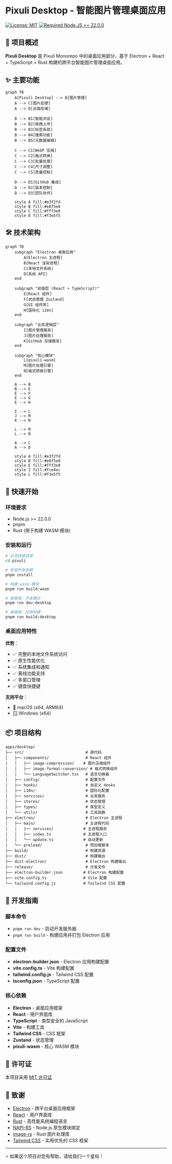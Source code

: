 # Pixuli Desktop - 智能图片管理桌面应用

[![License: MIT](https://img.shields.io/badge/License-MIT-yellow.svg)](https://opensource.org/licenses/MIT)
[![Required Node.JS >= 22.0.0](https://img.shields.io/badge/node-%3E%3D22.0.0-brightgreen.svg)](https://nodejs.org/about/releases)

## 📖 项目概述

**Pixuli Desktop** 是 Pixuli Monorepo 中的桌面应用部分，基于 Electron + React + TypeScript + Rust 构建的跨平台智能图片管理桌面应用。

## ✨ 主要功能

```mermaid
graph TB
    A[Pixuli Desktop] --> B[图片管理]
    A --> C[图片处理]
    A --> D[云端存储]
    
    B --> B1[智能浏览]
    B --> B2[拖拽上传]
    B --> B3[标签系统]
    B --> B4[搜索功能]
    B --> B5[元数据编辑]
    
    C --> C1[WebP 压缩]
    C --> C2[格式转换]
    C --> C3[批量处理]
    C --> C4[尺寸调整]
    C --> C5[质量控制]
    
    D --> D1[GitHub 集成]
    D --> D2[版本控制]
    D --> D3[团队协作]
    
    style A fill:#e3f2fd
    style B fill:#e8f5e8
    style C fill:#fff3e0
    style D fill:#f3e5f5
```

## 🛠️ 技术架构

```mermaid
graph TB
    subgraph "Electron 桌面应用"
        A[Electron 主进程]
        B[React 渲染进程]
        C[本地文件系统]
        D[系统 API]
    end
    
    subgraph "前端层 (React + TypeScript)"
        E[React 组件]
        F[状态管理 Zustand]
        G[UI 组件库]
        H[国际化 i18n]
    end
    
    subgraph "业务逻辑层"
        I[图片管理服务]
        J[图片处理服务]
        K[GitHub 存储服务]
    end
    
    subgraph "核心模块"
        L[pixuli-wasm]
        M[图片处理引擎]
        N[格式转换引擎]
    end
    
    A --> B
    B --> E
    E --> F
    E --> G
    E --> H
    
    I --> L
    J --> M
    K --> N
    
    L --> M
    L --> N
    
    A --> C
    A --> D
    
    style A fill:#e3f2fd
    style B fill:#e8f5e8
    style E fill:#fff3e0
    style I fill:#fce4ec
    style L fill:#f3e5f5
```

## 🚀 快速开始

### 环境要求
- Node.js >= 22.0.0
- pnpm
- Rust (用于构建 WASM 模块)

### 安装和运行

```bash
# 从项目根目录
cd pixuli

# 安装所有依赖
pnpm install

# 构建 wasm 模块
pnpm run build:wasm

# 桌面端：开发模式
pnpm run dev:desktop

# 桌面端：应用构建
pnpm run build:desktop
```

### 桌面应用特性

**优势**：
- ✅ 完整的本地文件系统访问
- ✅ 原生性能优化
- ✅ 系统集成和通知
- ✅ 离线功能支持
- ✅ 多窗口管理
- ✅ 键盘快捷键

**支持平台**：
- 🍎 macOS (x64, ARM64)
- 🪟 Windows (x64)

## 📦 项目结构

```
apps/desktop/
├── src/                           # 源代码
│   ├── components/                # React 组件
│   │   ├── image-compression/    # 图片压缩组件
│   │   ├── image-format-conversion/ # 格式转换组件
│   │   └── LanguageSwitcher.tsx   # 语言切换器
│   ├── config/                    # 配置文件
│   ├── hooks/                     # 自定义 Hooks
│   ├── i18n/                      # 国际化配置
│   ├── services/                  # 业务服务
│   ├── stores/                    # 状态管理
│   ├── types/                     # 类型定义
│   └── utils/                     # 工具函数
├── electron/                      # Electron 主进程
│   ├── main/                      # 主进程代码
│   │   ├── services/             # 主进程服务
│   │   ├── index.ts              # 主进程入口
│   │   └── update.ts             # 自动更新
│   └── preload/                   # 预加载脚本
├── build/                         # 构建资源
├── dist/                          # 构建输出
├── dist-electron/                 # Electron 构建输出
├── release/                       # 分发文件
├── electron-builder.json         # Electron 构建配置
├── vite.config.ts                # Vite 配置
└── tailwind.config.js            # Tailwind CSS 配置
```

## 🔧 开发指南

### 脚本命令

- `pnpm run dev` - 启动开发服务器
- `pnpm run build` - 构建应用并打包 Electron 应用

### 配置文件

- **electron-builder.json** - Electron 应用构建配置
- **vite.config.ts** - Vite 构建配置
- **tailwind.config.js** - Tailwind CSS 配置
- **tsconfig.json** - TypeScript 配置

### 核心依赖

- **Electron** - 桌面应用框架
- **React** - 用户界面库
- **TypeScript** - 类型安全的 JavaScript
- **Vite** - 构建工具
- **Tailwind CSS** - CSS 框架
- **Zustand** - 状态管理
- **pixuli-wasm** - 核心 WASM 模块

## 📄 许可证

本项目采用 [MIT 许可证](LICENSE)

## 🙏 致谢

- [Electron](https://electronjs.org/) - 跨平台桌面应用框架
- [React](https://reactjs.org/) - 用户界面库
- [Rust](https://www.rust-lang.org/) - 高性能系统编程语言
- [NAPI-RS](https://napi.rs/) - Node.js 原生模块绑定
- [image-rs](https://github.com/image-rs/image) - Rust 图片处理库
- [Tailwind CSS](https://tailwindcss.com/) - 实用优先的 CSS 框架

---

⭐ 如果这个项目对您有帮助，请给我们一个星标！